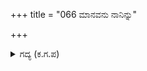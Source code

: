+++
title = "066 ಮಾನವನು ನಾನಿನ್ನು"

+++

<details><summary>ಗದ್ಯ (ಕ.ಗ.ಪ) </summary>

66. ನಾನಾದರೋ ಮನುಷ್ಯ. ನೀವು ರಾಕ್ಷಸರು. ಗಂಧರ್ವರಿಂದ ನನ್ನ ಮಾನಭಂಗವಾಯಿತು. ಅದನ್ನೇನು ಹೇಳಲಿ ? ಆ ದ್ರೌಪದಿಯ ಮೂದಲಿಕೆಯನ್ನು, ಭೀಮಸೇನನ ಕ್ರೋಧವಾಕ್ಯಗಳನ್ನು ಏನೆಂದು ಹೇಳಲಿ ? ಎಂದು ಸುಯೋಧನನು ನಿಟ್ಟುಸಿರು ಬಿಟ್ಟನು.
</details>
